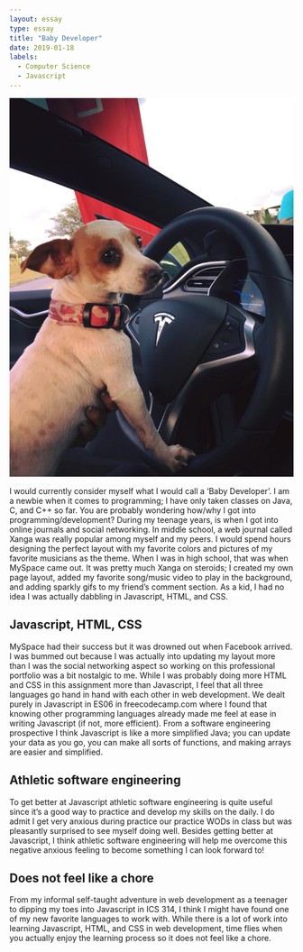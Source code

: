 ```yaml
---
layout: essay
type: essay
title: "Baby Developer"
date: 2019-01-18
labels:
  - Computer Science
  - Javascript
---
```

<img class="ui medium left floated image" src="https://raw.githubusercontent.com/audreyford/audreyford.github.io/master/images/tesla.jpg">

I would currently consider myself what I would call a ‘Baby Developer’.  I am a newbie when it comes to programming;  I have only taken classes on Java, C, and C++ so far.  You are probably wondering how/why I got into programming/development?  During my teenage years, is when I got into online journals and social networking.  In middle school, a web journal called Xanga was really popular among myself and my peers.  I would spend hours designing the perfect layout with my favorite colors and pictures of my favorite musicians as the theme.  When I was in high school, that was when MySpace came out.  It was pretty much Xanga on steroids; I created my own page layout, added my favorite song/music video to play in the background, and adding sparkly gifs to my friend’s comment section.  As a kid, I had no idea I was actually dabbling in Javascript, HTML, and CSS.

## Javascript, HTML, CSS

MySpace had their success but it was drowned out when Facebook arrived.  I was bummed out because I was actually into updating my layout more than I was the social networking aspect so working on this professional portfolio was a bit nostalgic to me.   While I was probably doing more HTML and CSS in this assignment more than Javascript, I feel that all three languages go hand in hand with each other in web development.  We dealt purely in Javascript in ES06 in freecodecamp.com where I found that knowing other programming languages already made me feel at ease in writing Javascript (if not, more efficient).  From a software engineering prospective I think Javascript is like a more simplified Java; you can update your data as you go, you can make all sorts of functions, and making arrays are easier and simplified.

## Athletic software engineering

To get better at Javascript athletic software engineering is quite useful since it’s a good way to practice and develop my skills on the daily.  I do admit I get very anxious during practice our practice WODs in class but was pleasantly surprised to see myself doing well.  Besides getting better at Javascript, I think athletic software engineering will help me overcome this negative anxious feeling to become something I can look forward to!

## Does not feel like a chore

From my informal self-taught adventure in web development as a teenager to dipping my toes into Javascript in ICS 314, I think I might have found one of my new favorite languages to work with.  While there is a lot of work into learning Javascript, HTML, and CSS in web development, time flies when you actually enjoy the learning process so it does not feel like a chore.
